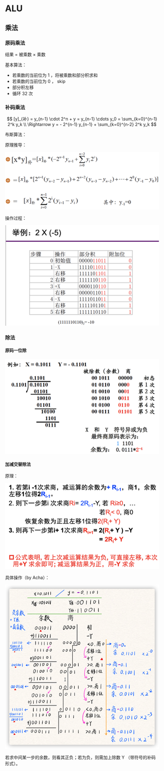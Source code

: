 # ALU

## 乘法

### 原码乘法

结果 = 被乘数 × 乘数

基本算法：

- 若乘数的当前位为 1 ，将被乘数和部分积求和
- 若乘数的当前位为 0 ， skip
- 部分积左移
- 循环 32 次

### 补码乘法

$$
[y]_{补} = y_{n-1} \cdot 2^n + y = y_{n-1} \cdots y_0 = \sum_{k=0}^{n-1} 2^k y_k \\
\Rightarrow y = - 2^{n-1} y_{n-1} + \sum_{k=0}^{n-2} 2^k y_k
$$

布斯算法：

原理推导：

![Screen Shot 2021-12-24 at 12.45.50 AM](3_ALU.assets/Screen%20Shot%202021-12-24%20at%2012.45.50%20AM.png)

操作过程：

![Screen Shot 2021-12-24 at 12.46.41 AM](3_ALU.assets/Screen%20Shot%202021-12-24%20at%2012.46.41%20AM.png)



### 除法

#### 原码一位除

![Screen Shot 2021-12-24 at 10.51.42 AM](3_ALU.assets/Screen%20Shot%202021-12-24%20at%2010.51.42%20AM.png)

#### 加减交替除法

原理：

![Screen Shot 2021-12-24 at 10.54.22 AM](3_ALU.assets/Screen%20Shot%202021-12-24%20at%2010.54.22%20AM.png)

具体操作（by Acha）：

![image-20211222202357313](3_ALU.assets/image-20211222202357313.png)

若求中间某一步的余数，则看其正负；若为负，则需加上除数 Y （带符号的补码形式）。

